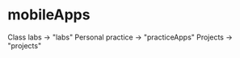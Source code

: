 mobileApps
==========

Class labs -> "labs"
Personal practice -> "practiceApps"
Projects -> "projects"

